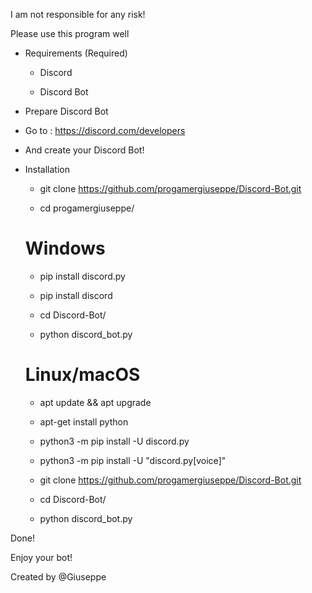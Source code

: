 I am not responsible for any risk!

Please use this program well

- Requirements (Required)

  - Discord

  - Discord Bot

- Prepare Discord Bot

 - Go to : https://discord.com/developers

 - And create your Discord Bot!

- Installation
  
  - git clone https://github.com/progamergiuseppe/Discord-Bot.git

  - cd progamergiuseppe/
  
   # Windows
  - pip install discord.py

  - pip install discord 

  - cd Discord-Bot/

  - python discord_bot.py

  # Linux/macOS
  - apt update && apt upgrade
   
  - apt-get install python
  
  - python3 -m pip install -U discord.py
  
  - python3 -m pip install -U "discord.py[voice]"

  - git clone https://github.com/progamergiuseppe/Discord-Bot.git

  - cd Discord-Bot/

  - python discord_bot.py

Done!

Enjoy your bot!

Created by @Giuseppe
